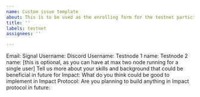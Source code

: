 ```yaml
---
name: Custom issue template
about: This is to be used as the enrolling form for the testnet participants
title: ''
labels: testnet
assignees: ''

---
```


Email:
Signal Username:
Discord Username:
Testnode 1 name:
Testnode 2 name: [this is optional, as you can have at max two node running for a single user]
Tell us more about your skills and background that could be beneficial in future for Impact:
What do you think could be good to implement in Impact Protocol:
Are you planning to build anything in Impact protocol in future:
